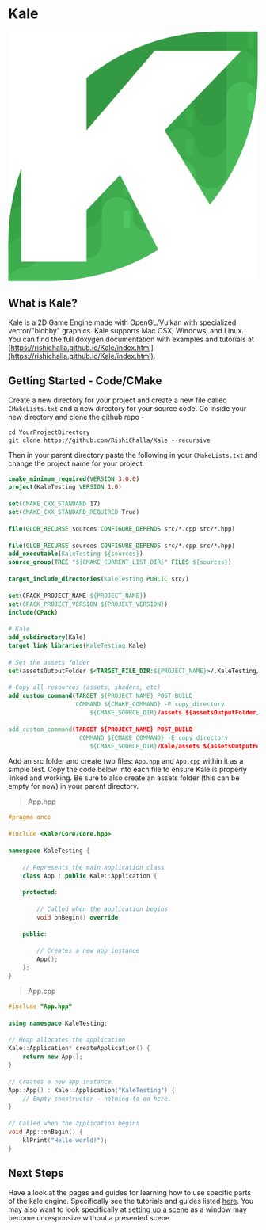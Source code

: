# Kale

<p align="center"><img src="assets/textures/kale.png"></p>

## What is Kale?
Kale is a 2D Game Engine made with OpenGL/Vulkan with specialized vector/"blobby" graphics. Kale supports Mac OSX, Windows, and Linux. You can find the full doxygen documentation with examples and tutorials at [https://rishichalla.github.io/Kale/index.html](https://rishichalla.github.io/Kale/index.html).

## Getting Started - Code/CMake
Create a new directory for your project and create a new file called `CMakeLists.txt` and a new directory for your source code.
Go inside your new directory and clone the github repo - 
```shell
cd YourProjectDirectory
git clone https://github.com/RishiChalla/Kale --recursive
```

Then in your parent directory paste the following in your `CMakeLists.txt` and change the project name for your project.
```cmake
cmake_minimum_required(VERSION 3.0.0)
project(KaleTesting VERSION 1.0)

set(CMAKE_CXX_STANDARD 17)
set(CMAKE_CXX_STANDARD_REQUIRED True)

file(GLOB_RECURSE sources CONFIGURE_DEPENDS src/*.cpp src/*.hpp)

file(GLOB_RECURSE sources CONFIGURE_DEPENDS src/*.cpp src/*.hpp)
add_executable(KaleTesting ${sources})
source_group(TREE "${CMAKE_CURRENT_LIST_DIR}" FILES ${sources})

target_include_directories(KaleTesting PUBLIC src/)

set(CPACK_PROJECT_NAME ${PROJECT_NAME})
set(CPACK_PROJECT_VERSION ${PROJECT_VERSION})
include(CPack)

# Kale
add_subdirectory(Kale)
target_link_libraries(KaleTesting Kale)

# Set the assets folder
set(assetsOutputFolder $<TARGET_FILE_DIR:${PROJECT_NAME}>/.KaleTesting/assets)

# Copy all resources (assets, shaders, etc)
add_custom_command(TARGET ${PROJECT_NAME} POST_BUILD
                   COMMAND ${CMAKE_COMMAND} -E copy_directory
                       ${CMAKE_SOURCE_DIR}/assets ${assetsOutputFolder})

add_custom_command(TARGET ${PROJECT_NAME} POST_BUILD
					COMMAND ${CMAKE_COMMAND} -E copy_directory
					   ${CMAKE_SOURCE_DIR}/Kale/assets ${assetsOutputFolder})
```

Add an src folder and create two files: `App.hpp` and `App.cpp` within it as a simple test. Copy the code below into each file to ensure
Kale is properly linked and working. Be sure to also create an assets folder (this can be empty for now) in your parent directory.

> App.hpp
```cpp
#pragma once

#include <Kale/Core/Core.hpp>

namespace KaleTesting {
	
	// Represents the main application class
	class App : public Kale::Application {

	protected:
		
		// Called when the application begins
		void onBegin() override;
	
	public:

		// Creates a new app instance
		App();
	};
}
```

> App.cpp

```cpp
#include "App.hpp"

using namespace KaleTesting;

// Heap allocates the application
Kale::Application* createApplication() {
	return new App();
}

// Creates a new app instance
App::App() : Kale::Application("KaleTesting") {
	// Empty constructor - nothing to do here.
}

// Called when the application begins
void App::onBegin() {
	klPrint("Hello world!");
}
```

## Next Steps
Have a look at the pages and guides for learning how to use specific parts of the kale engine. Specifically see the tutorials and guides listed [here](https://rishichalla.github.io/Kale/md_src__kale__docs__tutorials.html#tutorials). You may also want to look specifically at [setting up a scene](https://rishichalla.github.io/Kale/md_src__kale__docs__scene_setup.html#sceneSetup) as a window may become unresponsive without a presented scene.
